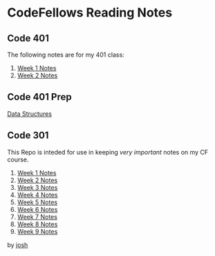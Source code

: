 # CodeFellows Reading Notes

## Code 401
The following notes are for my 401 class:

1. [Week 1 Notes](reading41.md)
2. [Week 2 Notes](reading42.md)

## Code 401 Prep
[Data Structures](dsa.md)

## Code 301
This Repo is inteded for use in keeping *very important* notes on my CF course.
1. [Week 1 Notes](reading1.md)
2. [Week 2 Notes](reading2.md)
3. [Week 3 Notes](reading3.md)
4. [Week 4 Notes](reading4.md)
5. [Week 5 Notes](reading5.md)
6. [Week 6 Notes](reading6.md)
7. [Week 7 Notes]()
8. [Week 8 Notes](reading8.md)
9. [Week 9 Notes](reading9.md)



by [josh](http://www.josheasley.net)
